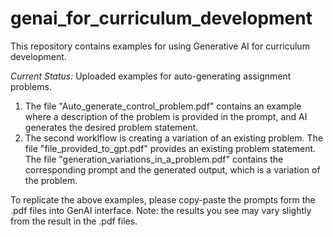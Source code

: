 # genai_for_curriculum_development

This repository contains examples for using Generative AI for curriculum development. 

*Current Status:* Uploaded examples for auto-generating assignment problems. 
1. The file "Auto_generate_control_problem.pdf" contains an example where a description of the problem is provided in the prompt, and AI generates the desired problem statement.
2. The second worklflow is creating a variation of an existing problem. The file "file_provided_to_gpt.pdf" provides an existing problem statement. The file "generation_variations_in_a_problem.pdf" contains the corresponding prompt and the generated output, which is a variation of the problem.

To replicate the above examples, please copy-paste the prompts form the .pdf files into GenAI interface. Note: the results you see may vary slightly from the result in the .pdf files.
